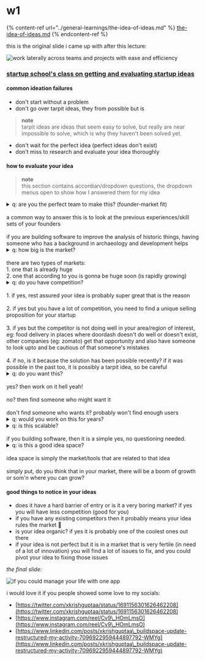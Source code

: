 # w1

{% content-ref url="../general-learnings/the-idea-of-ideas.md" %}
[the-idea-of-ideas.md](../general-learnings/the-idea-of-ideas.md)
{% endcontent-ref %}

this is the original slide i came up with after this lecture:

![work laterally across teams and projects with ease and efficiency](https://github.com/xkrishguptaa/s4-journal/assets/135469703/4bb54d76-d794-4ef5-bd9d-f428ef6399a0)

### [startup school's class on getting and evaluating startup ideas](https://www.youtube.com/watch?v=Th8JoIan4dg)

#### common ideation failures

* don't start without a problem
* don't go over tarpit ideas, they from possible but is

> **note**\
> tarpit ideas are ideas that seem easy to solve, but really are near impossible to solve, which is why they haven't been solved yet.

* don't wait for the perfect idea (perfect ideas don't exist)
* don't miss to research and evaluate your idea thoroughly

#### how to evaluate your idea

> **note**\
> this section contains accordian/dropdown questions, the dropdown menus open to show how I answered them for my idea

<details>

<summary>q: are you the perfect team to make this? (founder-market fit)<br><br>a common way to answer this is to look at the previous experiences/skill sets of your founders<br><br>if you are building software to improve the analysis of historic things, having someone who has a background in archaeology and development helps</summary>

i'm solo for this season of buildspace, i'm a full stack developer, and love productivity, have the most complicated setup for productivity and probably the most complicated requirements as well (being a school student, who does full stack developer, devrel, creates content and hosts spaces on twitter and also volunteers at a bunch of communities as social media team lead, program manager, community manager, repository maintainer and more)

</details>

<details>

<summary>q: how big is the market?<br><br>there are two types of markets:<br>1. one that is already huge<br>2. one that according to you is gonna be huge soon (is rapidly growing)</summary>

i mean the productivity market is pretty big, so i don't need to explain much here

</details>

<details>

<summary>q: do you have competition?<br><br>1. if yes, rest assured your idea is probably super great that is the reason<br><br>2. if yes but you have a lot of competition, you need to find a unique selling proposition for your startup<br><br>3. if yes but the competitor is not doing well in your area/region of interest, eg: food delivery in places where doordash doesn't do well or doesn't exist, other companies (eg: zomato) get that opportunity and also have someone to look upto and be cautious of that someone's mistakes<br><br>4. if no, is it because the solution has been possible recently? if it was possible in the past too, it is possibly a tarpit idea, so be careful</summary>

mine is yes, it has crazy competition but divided, because the only company that comes close to doing it all is clickup but it is too complicated, my app won't be that complicated

</details>

<details>

<summary>q: do you want this?<br><br>yes? then work on it hell yeah!<br><br>no? then find someone who might want it<br><br>don't find someone who wants it? probably won't find enough users</summary>

i want this hell yeah, when i posted on twitter many other people also showed interest so they prolly want this too 💪🏻

</details>

<details>

<summary>q: would you work on this for years?</summary>

yes ofc hell yeah, i need this tool to manage my life lmao

</details>

<details>

<summary>q: is this scalable?<br><br>if you building software, then it is a simple yes, no questioning needed.</summary>

im making software so yea

</details>

<details>

<summary>q: is this a good idea space?<br><br>idea space is simply the market/tools that are related to that idea<br><br>simply put, do you think that in your market, there will be a boom of growth or som'n where you can grow?</summary>

hell yes, developers and devrels still don't get the productivity tool they deserve, so mine simply rules

</details>

#### good things to notice in your ideas

* does it have a hard barrier of entry or is it a very boring market? if yes you will have less competition (good for you)
* if you have any existing competitors then it probably means your idea rules the market 👑
* is your idea organic? if yes it is probably one of the coolest ones out there
* if your idea is not perfect but it is in a market that is very fertile (in need of a lot of innovation) you will find a lot of issues to fix, and you could pivot your idea to fixing those issues

_the final slide:_

![if you could manage your life with one app](https://github.com/xkrishguptaa/s4-journal/assets/135469703/00b872be-8518-4d57-af90-0d66e384d2f3)

i would love it if you people showed some love to my socials:

* [https://twitter.com/xkrishguptaa/status/1691156301626462208](https://twitter.com/xkrishguptaa/status/1691156301626462208)
* [https://www.instagram.com/reel/Cv9\_HOmLmsO](https://www.instagram.com/reel/Cv9\_HOmLmsO)
* [https://www.linkedin.com/posts/xkrishguptaa\_buildspace-update-restructured-my-activity-7096922959444897792-WMYg](https://www.linkedin.com/posts/xkrishguptaa\_buildspace-update-restructured-my-activity-7096922959444897792-WMYg)
